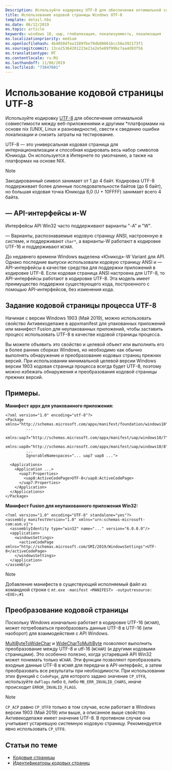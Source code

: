 ```yaml
---
Description: Используйте кодировку UTF-8 для обеспечения оптимальной совместимости между веб-приложениями и другими \*платформами на основе nix (UNIX, Linux и разновидности), свести к сведению ошибки локализации и снизить затраты на тестирование.
title: Использование кодовой страницы Windows UTF-8
template: detail.hbs
ms.date: 06/12/2019
ms.topic: article
keywords: windows 10, uwp, глобализация, локализуемость, локализация
ms.localizationpriority: medium
ms.openlocfilehash: 4b4050dfea1589fbe79db08061bcc56e392173f1
ms.sourcegitcommit: 13ce25364201223e21e2e5e89f99bc7aa4d93f56
ms.translationtype: MT
ms.contentlocale: ru-RU
ms.lasthandoff: 11/08/2019
ms.locfileid: "73847601"
---
```

# <a name="use-the-utf-8-code-page"></a>Использование кодовой страницы UTF-8

Используйте кодировку [UTF-8](http://www.utf-8.com/) для обеспечения оптимальной совместимости между веб-приложениями и другими \*платформами на основе nix (UNIX, Linux и разновидности), свести к сведению ошибки локализации и снизить затраты на тестирование.

UTF-8 — это универсальная кодовая страница для интернационализации и способная кодировать весь набор символов Юникода. Он используется в Интернете по умолчанию, а также на платформах на основе NIX.

> [!NOTE]
> Закодированный символ занимает от 1 до 4 байт. Кодировка UTF-8 поддерживает более длинные последовательности байтов (до 6 байт), но большая кодовая точка Юникода 6,0 (U + 10FFFF) занимает всего 4 байта.

## <a name="-a-vs--w-apis"></a>— API-интерфейсы и-W
  
Интерфейсы API Win32 часто поддерживают варианты "-A" и "W".

— Варианты, распознаваемые кодовую страницу ANSI, настроенную в системе, и поддерживают `char*`, а варианты-W работают в кодировке UTF-16 и поддерживают `WCHAR`.

До недавнего времени Windows выделена «Юникод»-W Variant для API. Однако последние выпуски использовали кодовую страницу ANSI и — API-интерфейсы в качестве средства для поддержки приложений в кодировке UTF-8. Если кодовая страница ANSI настроена для UTF-8, то API-интерфейсы работают в кодировке UTF-8. Эта модель имеет преимущество поддержки существующего кода, построенного с помощью API-интерфейсов, без изменения кода.

## <a name="set-a-process-code-page-to-utf-8"></a>Задание кодовой страницы процесса UTF-8

Начиная с версии Windows 1903 (Май 2019), можно использовать свойство Активекодепаже в appxmanifest для упакованных приложений или манифест Fusion для неупакованных приложений, чтобы заставить процесс использовать UTF-8 в качестве кодовой страницы процесса.

Вы можете объявить это свойство и целевой объект или выполнить его в более ранних сборках Windows, но необходимо как обычно выполнять обнаружение и преобразование кодовых страниц прежних версий. При использовании минимальной целевой версии Windows версии 1903 кодовая страница процесса всегда будет UTF-8, поэтому можно избежать обнаружения и преобразования кодовой страницы прежних версий.

## <a name="examples"></a>Примеры.

**Манифест appx для упакованного приложения:**

```xaml
<?xml version="1.0" encoding="utf-8"?>
<Package xmlns="http://schemas.microsoft.com/appx/manifest/foundation/windows10"
         ...
         xmlns:uap7="http://schemas.microsoft.com/appx/manifest/uap/windows10/7"
         xmlns:uap8="http://schemas.microsoft.com/appx/manifest/uap/windows10/8"
         ...
         IgnorableNamespaces="... uap7 uap8 ...">

  <Applications>
    <Application ...>
      <uap7:Properties>
        <uap8:ActiveCodePage>UTF-8</uap8:ActiveCodePage>
      </uap7:Properties>
    </Application>
  </Applications>
</Package>
```

**Манифест Fusion для неупакованного приложения Win32:**

``` xaml
<?xml version="1.0" encoding="UTF-8" standalone="yes"?>
<assembly manifestVersion="1.0" xmlns="urn:schemas-microsoft-com:asm.v1">
  <assemblyIdentity type="win32" name="..." version="6.0.0.0"/>
  <application>
    <windowsSettings>
      <activeCodePage xmlns="http://schemas.microsoft.com/SMI/2019/WindowsSettings">UTF-8</activeCodePage>
    </windowsSettings>
  </application>
</assembly>
```

> [!NOTE]
> Добавление манифеста в существующий исполняемый файл из командной строки с `mt.exe -manifest <MANIFEST> -outputresource:<EXE>;#1`

## <a name="code-page-conversion"></a>Преобразование кодовой страницы

Поскольку Windows изначально работает в кодировке UTF-16 (`WCHAR`), может потребоваться преобразовать данные UTF-8 в UTF-16 (или наоборот) для взаимодействия с API Windows.

[MultiByteToWideChar](https://docs.microsoft.com/windows/desktop/api/stringapiset/nf-stringapiset-multibytetowidechar) и [WideCharToMultiByte](https://docs.microsoft.com/windows/desktop/api/stringapiset/nf-stringapiset-widechartomultibyte) позволяют выполнить преобразование между UTF-8 и utf-16 (`WCHAR`) (и другими кодовыми страницами). Это особенно полезно, когда устаревший API Win32 может понимать только `WCHAR`. Эти функции позволяют преобразовать входные данные UTF-8 в `WCHAR` для передачи в API-интерфейс, а затем преобразовать все результаты при необходимости.
При использовании этих функций с `CodePage`, для которого задано значение `CP_UTF8`, используйте `dwFlags` либо `0`, либо `MB_ERR_INVALID_CHARS`, иначе происходит `ERROR_INVALID_FLAGS`.

> [!NOTE]
> `CP_ACP` равно `CP_UTF8` только в том случае, если работает в Windows версии 1903 (Май 2019) или выше, а описанное выше свойство Активекодепаже имеет значение UTF-8. В противном случае она учитывает устаревшую системную кодовую страницу. Рекомендуется явно использовать `CP_UTF8`.

## <a name="related-topics"></a>Статьи по теме

- [Кодовые страницы](https://docs.microsoft.com/windows/desktop/Intl/code-pages)
- [Идентификаторы кодовых страниц](https://docs.microsoft.com/windows/desktop/Intl/code-page-identifiers)
